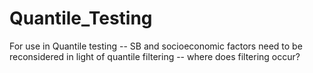 # Quantile_Testing

For use in Quantile testing -- SB and socioeconomic factors need to be reconsidered in light of quantile filtering -- where does filtering occur? 
